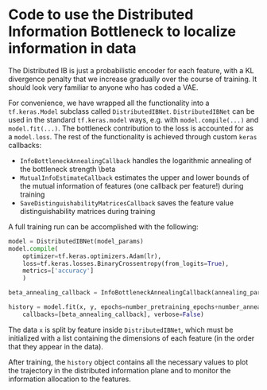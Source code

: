 # Code to use the Distributed Information Bottleneck to localize information in data

The Distributed IB is just a probabilistic encoder for each feature, with a KL divergence penalty that we increase gradually over the course of training.
It should look very familiar to anyone who has coded a VAE.

For convenience, we have wrapped all the functionality into a `tf.keras.Model` subclass called `DistributedIBNet`. 
`DistributedIBNet` can be used in the standard `tf.keras.model` ways, e.g. with `model.compile(...)` and `model.fit(...)`. 
The bottleneck contribution to the loss is accounted for as a `model.loss`.
The rest of the functionality is achieved through custom `keras` callbacks:
- `InfoBottleneckAnnealingCallback` handles the logarithmic annealing of the bottleneck strength \beta
- `MutualInfoEstimateCallback` estimates the upper and lower bounds of the mutual information of features (one callback per feature!) during training
- `SaveDistinguishabilityMatricesCallback` saves the feature value distinguishability matrices during training

A full training run can be accomplished with the following:
```python
model = DistributedIBNet(model_params)
model.compile(
	optimizer=tf.keras.optimizers.Adam(lr),
	loss=tf.keras.losses.BinaryCrossentropy(from_logits=True),
	metrics=['accuracy']
	)

beta_annealing_callback = InfoBottleneckAnnealingCallback(annealing_params)

history = model.fit(x, y, epochs=number_pretraining_epochs+number_annealing_epochs,
	callbacks=[beta_annealing_callback], verbose=False)
```

The data `x` is split by feature inside `DistributedIBNet`, which must be initialized with a list containing the dimensions of each feature (in the order that they appear in the data).

After training, the `history` object contains all the necessary values to plot the trajectory in the distributed information plane and to monitor the information allocation to the features.